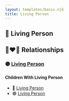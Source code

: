 ```yaml
---
layout: templates/basic.njk
title: Living Person
---
```

## 🔵 Living Person


## 👩‍❤️‍👨 Relationships

### 🟣 [Living Person](/people/8/83748092)

#### Children With Living Person
* 🔵 [Living Person](/people/6/66460364)
* 🟣 [Living Person](/people/2/20425620)